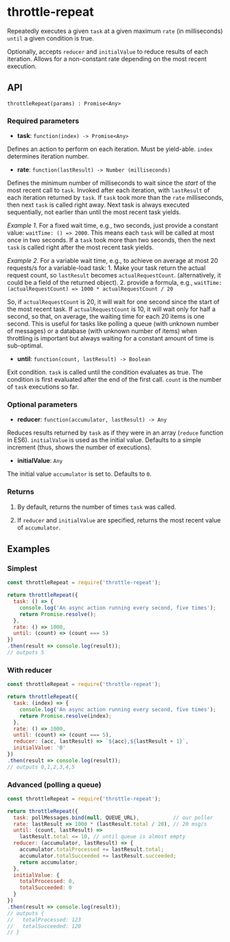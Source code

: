 # throttle-repeat

Repeatedly executes a given `task` at a given maximum `rate` (in milliseconds) `until` a given condition is true.

Optionally, accepts `reducer` and `initialValue` to reduce results of each iteration. Allows for a non-constant rate depending on the most recent execution.

## API

`throttleRepeat(params) : Promise<Any>`

### Required parameters

  * **task**: `function(index) -> Promise<Any>`

  Defines an action to perform on each iteration. Must be yield-able. `index` determines iteration number.

  * **rate**: `function(lastResult) -> Number (milliseconds)`

  Defines the minimum number of milliseconds to wait since the *start* of the most recent call to `task`. Invoked after each iteration, with `lastResult` of each iteration returned by `task`. If `task` took more than the `rate` milliseconds, then next `task` is called right away. Next task is always executed sequentially, not earlier than until the most recent task yields.

  *Example 1*. For a fixed wait time, e.g., two seconds, just provide a constant value: `waitTime: () => 2000`. This means each `task` will be called at most once in two seconds. If a `task` took more than two seconds, then the next `task` is called right after the most recent task yields.

  *Example 2*. For a variable wait time, e.g., to achieve on average at most 20 requests/s for a variable-load task:
    1. Make your task return the actual request count, so `lastResult` becomes `actualRequestCount`. (alternatively, it could be a field of the returned object).
    2. provide a formula, e.g., `waitTime: (actualRequestCount) => 1000 * actualRequestCount / 20`

  So, if `actualRequestCount` is 20, it will wait for one second since the start of the most recent task. If `actualRequestCount` is 10, it will wait only for half a second, so that, on average, the waiting time for each 20 items is one second. This is useful for tasks like polling a queue (with unknown number of messages) or a database (with unknown number of items) when throttling is important but always waiting for a constant amount of time is sub-optimal.

  * **until**: `function(count, lastResult) -> Boolean`

  Exit condition. `task` is called until the condition evaluates as true. The condition is
  first evaluated after the end of the first call. `count` is the number of `task` executions so far.

### Optional parameters

  * **reducer**: `function(accumulator, lastResult) -> Any`

  Reduces results returned by `task` as if they were in an array (`reduce` function in ES6). `initialValue` is used as the initial value. Defaults to a simple increment (thus, shows the number of executions).

  * **initialValue**: `Any`

  The initial value `accumulator` is set to. Defaults to `0`.

### Returns

  1. By default, returns the number of times `task` was called.

  2. If `reducer` and `initialValue` are specified, returns the most recent value of `accumulator`.

## Examples

### Simplest

```javascript
const throttleRepeat = require('throttle-repeat');

return throttleRepeat({
  task: () => {
    console.log('An async action running every second, five times');
    return Promise.resolve();
  },
  rate: () => 1000,
  until: (count) => (count === 5)
})
.then(result => console.log(result));
// outputs 5
```

### With reducer

```javascript
const throttleRepeat = require('throttle-repeat');

return throttleRepeat({
  task: (index) => {
    console.log('An async action running every second, five times');
    return Promise.resolve(index);
  },
  rate: () => 1000,
  until: (count) => (count === 5),
  reducer: (acc, lastResult) => `${acc},${lastResult + 1}`,
  initialValue: '0'
})
.then(result => console.log(result));
// outputs 0,1,2,3,4,5
```

### Advanced (polling a queue)

```javascript
const throttleRepeat = require('throttle-repeat');

return throttleRepeat({
  task: pollMessages.bind(null, QUEUE_URL),           // our poller
  rate: lastResult => 1000 * (lastResult.total / 20), // 20 msg/s
  until: (count, lastResult) =>
    lastResult.total <= 10, // until queue is almost empty
  reducer: (accumulator, lastResult) => {
    accumulator.totalProcessed += lastResult.total;
    accumulator.totalSucceeded += lastResult.succeeded;
    return accumulator;
  },
  initialValue: {
    totalProcessed: 0,
    totalSucceeded: 0
  }
})
.then(result => console.log(result));
// outputs {
//   totalProcessed: 123
//   totalSucceeded: 120
// }
```
